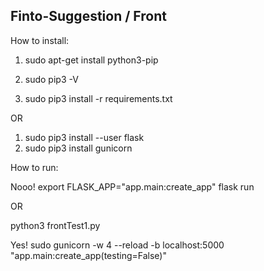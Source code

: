 ## Finto-Suggestion / Front

How to install:
1) sudo apt-get install python3-pip
2) sudo pip3 -V

3) sudo pip3 install -r requirements.txt

OR

1) sudo pip3 install --user flask
2) sudo pip3 install gunicorn

How to run:

Nooo!
export FLASK_APP="app.main:create_app"
flask run

OR

python3 frontTest1.py

Yes!
sudo gunicorn -w 4 --reload -b localhost:5000 "app.main:create_app(testing=False)"
